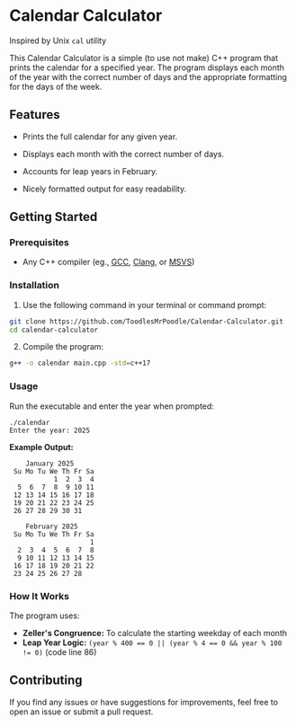 # **Calendar Calculator**
Inspired by Unix ```cal``` utility

This Calendar Calculator is a simple (to use not make) C++ program that prints the calendar for a specified year. The program displays each month of the year with the correct number of days and the appropriate formatting for the days of the week.
## **Features**

* Prints the full calendar for any given year.

* Displays each month with the correct number of days.

* Accounts for leap years in February.

* Nicely formatted output for easy readability.
## **Getting Started**
### **Prerequisites**
* Any C++ compiler (eg., [GCC](gcc.gnu.org), [Clang](clang.llvm.org), or [MSVS](visualstudio.microsoft.com))
### **Installation**
1. Use the following command in your terminal or command prompt:

```bash
git clone https://github.com/ToodlesMrPoodle/Calendar-Calculator.git
cd calendar-calculator
```
2. Compile the program:
```bash
g++ -o calendar main.cpp -std=c++17
```

### **Usage**
Run the executable and enter the year when prompted:
```
./calendar
Enter the year: 2025
```
**Example Output:**
```
 	January 2025
 Su Mo Tu We Th Fr Sa
           1  2  3  4
  5  6  7  8  9 10 11
 12 13 14 15 16 17 18
 19 20 21 22 23 24 25
 26 27 28 29 30 31

 	February 2025
 Su Mo Tu We Th Fr Sa
                    1
  2  3  4  5  6  7  8
  9 10 11 12 13 14 15
 16 17 18 19 20 21 22
 23 24 25 26 27 28
```

### **How It Works**
The program uses:
* **Zeller's Congruence:** To calculate the starting weekday of each month
* **Leap Year Logic:** ```(year % 400 == 0 || (year % 4 == 0 && year % 100 != 0)``` (code line 86)
## **Contributing**
If you find any issues or have suggestions for improvements, feel free to open an issue or submit a pull request.
